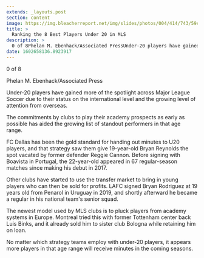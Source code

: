 ```yaml
--- 
extends: _layouts.post 
section: content 
image: https://img.bleacherreport.net/img/slides/photos/004/414/743/59ecbcb92b531f03dba0ec8f6b978d93_crop_exact.jpg?w=1200&h=1200&q=75 
title: > 
  Ranking the 8 Best Players Under 20 in MLS 
description: > 
  0 of 8Phelan M. Ebenhack/Associated PressUnder-20 players have gained more of the spotlight across Major League Soccer due to their status on the international level and the growing level of attention from overseas.FC Dallas has been the gold standard for handing out minutes to U20 players, and that strategy saw them give 19-year-old Bryan Reynolds the spot vacated by former defender Reggie Cannon.Other clubs have started to use the transfer market to bring in young players who can then be sold for profits.The newest model used by MLS clubs is to pluck players from academy systems in Europe.No matter which strategy teams employ with under-20 players, it appears more players in that age range will receive minutes in the coming seasons. 
date: 1602658136.8923917 
--- 
```

0 of 8

Phelan M. Ebenhack/Associated Press

Under-20 players have gained more of the spotlight across Major League Soccer due to their status on the international level and the growing level of attention from overseas.

The commitments by clubs to play their academy prospects as early as possible has aided the growing list of standout performers in that age range.

FC Dallas has been the gold standard for handing out minutes to U20 players, and that strategy saw them give 19-year-old Bryan Reynolds the spot vacated by former defender Reggie Cannon. Before signing with Boavista in Portugal, the 22-year-old appeared in 67 regular-season matches since making his debut in 2017.

Other clubs have started to use the transfer market to bring in young players who can then be sold for profits. LAFC signed Bryan Rodriguez at 19 years old from Penarol in Uruguay in 2019, and shortly afterward he became a regular in his national team's senior squad.

The newest model used by MLS clubs is to pluck players from academy systems in Europe. Montreal tried this with former Tottenham center back Luis Binks, and it already sold him to sister club Bologna while retaining him on loan.

No matter which strategy teams employ with under-20 players, it appears more players in that age range will receive minutes in the coming seasons.